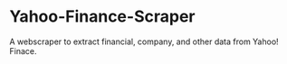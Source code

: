 # Yahoo-Finance-Scraper
 A webscraper to extract financial, company, and other data from Yahoo! Finace.

